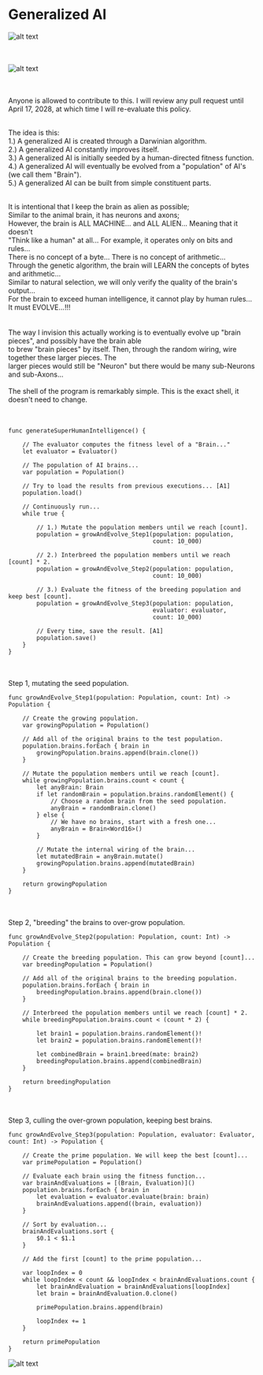 # Generalized AI

![alt text](https://raw.githubusercontent.com/nraptis/GeneralAI/main/1000_yard_view.jpg)</br></br>
</br>

![alt text](https://raw.githubusercontent.com/nraptis/GeneralAI/main/agi_pulses.jpg)</br></br>
</br>

Anyone is allowed to contribute to this. I will review any pull request until April 17, 2028, at which time I will re-evaluate this policy.</br></br>

The idea is this:</br>
1.) A generalized AI is created through a Darwinian algorithm.</br>
2.) A generalized AI constantly improves itself.</br>
3.) A generalized AI is initially seeded by a human-directed fitness function.</br>
4.) A generalized AI will eventually be evolved from a "population" of AI's (we call them "Brain").</br>
5.) A generalized AI can be built from simple constituent parts.</br></br>



It is intentional that I keep the brain as alien as possible;</br>
Similar to the animal brain, it has neurons and axons;</br>
However, the brain is ALL MACHINE... and ALL ALIEN... Meaning that it doesn't</br>
"Think like a human" at all... For example, it operates only on bits and rules...</br>
There is no concept of a byte... There is no concept of arithmetic...</br>
Through the genetic algorithm, the brain will LEARN the concepts of bytes and arithmetic...</br>
Similar to natural selection, we will only verify the quality of the brain's output...</br>
For the brain to exceed human intelligence, it cannot play by human rules... It must EVOLVE...!!!</br></br></br>
The way I invision this actually working is to eventually evolve up "brain pieces", and possibly have the brain able</br>
to brew "brain pieces" by itself. Then, through the random wiring, wire together these larger pieces. The</br>
larger pieces would still be "Neuron" but there would be many sub-Neurons and sub-Axons...
</br></br>
The shell of the program is remarkably simple. This is the exact shell, it doesn't need to change.</br></br>
</br>

```
func generateSuperHumanIntelligence() {
    
    // The evaluator computes the fitness level of a "Brain..."
    let evaluator = Evaluator()
    
    // The population of AI brains...
    var population = Population()
    
    // Try to load the results from previous executions... [A1]
    population.load()
    
    // Continuously run...
    while true {
        
        // 1.) Mutate the population members until we reach [count].
        population = growAndEvolve_Step1(population: population,
                                         count: 10_000)
        
        // 2.) Interbreed the population members until we reach [count] * 2.
        population = growAndEvolve_Step2(population: population,
                                         count: 10_000)
        
        // 3.) Evaluate the fitness of the breeding population and keep best [count].
        population = growAndEvolve_Step3(population: population,
                                         evaluator: evaluator,
                                         count: 10_000)
        
        // Every time, save the result. [A1]
        population.save()
    }
}
```
</br></br>
Step 1, mutating the seed population.
```
func growAndEvolve_Step1(population: Population, count: Int) -> Population {
    
    // Create the growing population.
    var growingPopulation = Population()
    
    // Add all of the original brains to the test population.
    population.brains.forEach { brain in
        growingPopulation.brains.append(brain.clone())
    }
    
    // Mutate the population members until we reach [count].
    while growingPopulation.brains.count < count {
        let anyBrain: Brain
        if let randomBrain = population.brains.randomElement() {
            // Choose a random brain from the seed population.
            anyBrain = randomBrain.clone()
        } else {
            // We have no brains, start with a fresh one...
            anyBrain = Brain<Word16>()
        }
        
        // Mutate the internal wiring of the brain...
        let mutatedBrain = anyBrain.mutate()
        growingPopulation.brains.append(mutatedBrain)
    }
    
    return growingPopulation
}
```
</br></br>
Step 2, "breeding" the brains to over-grow population.
```
func growAndEvolve_Step2(population: Population, count: Int) -> Population {
    
    // Create the breeding population. This can grow beyond [count]...
    var breedingPopulation = Population()
    
    // Add all of the original brains to the breeding population.
    population.brains.forEach { brain in
        breedingPopulation.brains.append(brain.clone())
    }
    
    // Interbreed the population members until we reach [count] * 2.
    while breedingPopulation.brains.count < (count * 2) {
        
        let brain1 = population.brains.randomElement()!
        let brain2 = population.brains.randomElement()!
        
        let combinedBrain = brain1.breed(mate: brain2)
        breedingPopulation.brains.append(combinedBrain)
    }
    
    return breedingPopulation
}
```
</br></br>
Step 3, culling the over-grown population, keeping best brains.
```
func growAndEvolve_Step3(population: Population, evaluator: Evaluator, count: Int) -> Population {
    
    // Create the prime population. We will keep the best [count]...
    var primePopulation = Population()
    
    // Evaluate each brain using the fitness function...
    var brainAndEvaluations = [(Brain, Evaluation)]()
    population.brains.forEach { brain in
        let evaluation = evaluator.evaluate(brain: brain)
        brainAndEvaluations.append((brain, evaluation))
    }
    
    // Sort by evaluation...
    brainAndEvaluations.sort {
        $0.1 < $1.1
    }
    
    // Add the first [count] to the prime population...
    
    var loopIndex = 0
    while loopIndex < count && loopIndex < brainAndEvaluations.count {
        let brainAndEvaluation = brainAndEvaluations[loopIndex]
        let brain = brainAndEvaluation.0.clone()
        
        primePopulation.brains.append(brain)
        
        loopIndex += 1
    }
    
    return primePopulation
}
```

![alt text](https://raw.githubusercontent.com/nraptis/GeneralAI/main/research.png)</br></br>

